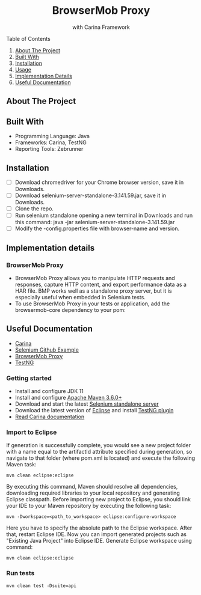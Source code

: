 <!-- PROJECT LOGO -->
<div align="center">
  <h1 align="center">BrowserMob Proxy</h1>
  <p align="center">with Carina Framework</p>
</div>

<!-- TABLE OF CONTENTS -->
  <summary>Table of Contents</summary>
  <ol>
    <li><a href="#about-the-project">About The Project</a></li>
    <li><a href="#built-with">Built With</a></li>
    <li><a href="#installation">Installation</a></li>
    <li><a href="#usage">Usage</a></li>
    <li><a href="#implementation-details">Implementation Details</a></li>
    <li><a href="#useful-documentation">Useful Documentation</a></li>
  </ol>

## About The Project


## Built With
* Programming Language: Java
* Frameworks: Carina, TestNG
* Reporting Tools: Zebrunner

## Installation
- [ ] Download chromedriver for your Chrome browser version, save it in Downloads.
- [ ] Download selenium-server-standalone-3.141.59.jar, save it in Downloads.
- [ ] Clone the repo.
- [ ] Run selenium standalone opening a new terminal in Downloads and run this command: java -jar selenium-server-standalone-3.141.59.jar
- [ ] Modify the -config.properties file with browser-name and version.

## Implementation details
### BrowserMob Proxy
- BrowserMob Proxy allows you to manipulate HTTP requests and responses, capture HTTP content, and export performance data as a HAR file. BMP works well as a standalone proxy server, but it is especially useful when embedded in Selenium tests.
- To use BrowserMob Proxy in your tests or application, add the browsermob-core dependency to your pom:

[//]: # (```)

[//]: # (<!-- https://mvnrepository.com/artifact/net.lightbody.bmp/browsermob-core -->)

[//]: # (<dependency>)

[//]: # (    <groupId>net.lightbody.bmp</groupId>)

[//]: # (    <artifactId>browsermob-core</artifactId>)

[//]: # (    <version>2.1.5</version>)

[//]: # (</dependency>)

[//]: # (```)

[//]: # (- Start the proxy:)

[//]: # (```)

[//]: # (<!-- https://mvnrepository.com/artifact/net.lightbody.bmp/browsermob-core -->)

[//]: # (<dependency>)

[//]: # (    <groupId>net.lightbody.bmp</groupId>)

[//]: # (    <artifactId>browsermob-core</artifactId>)

[//]: # (    <version>2.1.5</version>)

[//]: # (</dependency>)

[//]: # (```)

## Useful Documentation

* [Carina](https://zebrunner.github.io/carina/)
* [Selenium Github Example](https://github.com/SeleniumHQ/seleniumhq.github.io/tree/trunk/examples)
* [BrowserMob Proxy](https://github.com/lightbody/browsermob-proxy)
* [TestNG](https://testng.org/doc/documentation-main.html)




### Getting started
* Install and configure JDK 11
* Install and configure [Apache Maven 3.6.0+](http://maven.apache.org/)
* Download and start the latest [Selenium standalone server](http://www.seleniumhq.org/download/)
* Download the latest version of [Eclipse](http://www.eclipse.org/downloads/) and install [TestNG plugin](http://testng.org/doc/download.html)
* [Read Carina documentation](https://zebrunner.github.io/carina/)

### Import to Eclipse
If generation is successfully complete, you would see a new project folder with a name equal to the artifactId attribute specified during generation, so navigate to that folder (where pom.xml is located) and execute the following Maven task:
```
mvn clean eclipse:eclipse
```
By executing this command, Maven should resolve all dependencies, downloading required libraries to your local repository and generating Eclipse classpath. Before importing new project to Eclipse, you should link your IDE to your Maven repository by executing the following task:
```
mvn -Dworkspace=<path_to_workspace> eclipse:configure-workspace
```
Here you have to specify the absolute path to the Eclipse workspace. After that, restart Eclipse IDE. Now you can import generated projects such as "Existing Java Project" into Eclipse IDE.
Generate Eclipse workspace using command:
```
mvn clean eclipse:eclipse
```

### Run tests
```
mvn clean test -Dsuite=api
```

